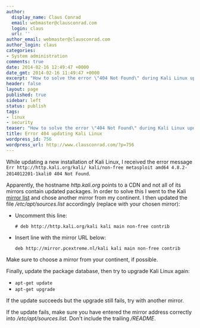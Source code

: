 ```yaml
---
author:
  display_name: Claus Conrad
  email: webmaster@clausconrad.com
  login: claus
  url: ''
author_email: webmaster@clausconrad.com
author_login: claus
categories:
- System administration
comments: true
date: 2014-02-16 12:49:47 +0000
date_gmt: 2014-02-16 11:49:47 +0000
excerpt: "How to solve the error \"404 Not Found\" during Kali Linux updates:\r\n"
header: false
layout: page
published: true
sidebar: left
status: publish
tags:
- linux
- security
teaser: "How to solve the error \"404 Not Found\" during Kali Linux updates:"
title: Error 404 updating Kali Linux
wordpress_id: 756
wordpress_url: http://www.clausconrad.com/?p=756
---
```

While updating a new installation of Kali Linux, I received the error message `Err http://http.kali.org/kali/ kali/non-free metasploit amd64 4.8.2-2014012201-1kali0 404 Not Found`.

Apparently, the hostname _http.kali.org_ points to a CDN and not all of its mirrors contain updated packages. In order to solve this I went to the Kali [mirror list](https://http.kali.org/README.mirrorlist) and chose another mirror from my continent. I then updated the file _/etc/apt/sources.list_ accordingly (replace with your chosen mirror):

* Uncomment this line:

  ```
  # deb http://http.kali.org/kali kali main non-free contrib
  ```

* Insert line with the mirror URL below:
  
  ```
  deb http://mirror.pcextreme.nl/kali kali main non-free contrib
  ```

Make sure to choose a mirror from your continent, if possible.

Finally, update the package database, then try to upgrade Kali Linux again:

* `apt-get update`
* `apt-get upgrade`

If the update succeeds but the upgrade still fails, try with another mirror.

If the update fails, make sure you have entered the mirror address correctly into _/etc/apt/sources.list_. Don't include the trailing _/README_.
